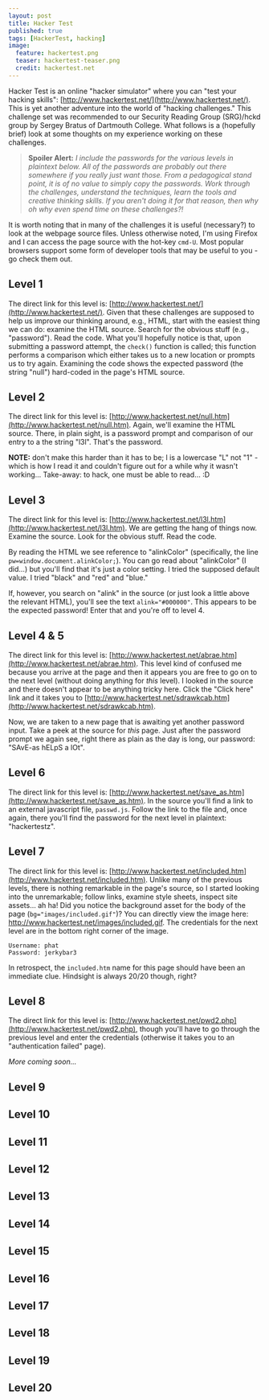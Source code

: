 ```yaml
---
layout: post
title: Hacker Test
published: true
tags: [HackerTest, hacking]
image:
  feature: hackertest.png
  teaser: hackertest-teaser.png
  credit: hackertest.net
---
```


Hacker Test is an online "hacker simulator" where you can "test your hacking skills": [http://www.hackertest.net/](http://www.hackertest.net/).
This is yet another adventure into the world of "hacking challenges."
This challenge set was recommended to our Security Reading Group (SRG)/hckd group by Sergey Bratus of Dartmouth College.
What follows is a (hopefully brief) look at some thoughts on my experience working on these challenges.

> **Spoiler Alert:**
*I include the passwords for the various levels in plaintext below.
All of the passwords are probably out there somewhere if you really just want those.
From a pedagogical stand point, it is of no value to simply copy the passwords.
Work through the challenges, understand the techniques, learn the tools and creative thinking skills.
If you aren't doing it for that reason, then why oh why even spend time on these challenges?!*

It is worth noting that in many of the challenges it is useful (necessary?) to look at the webpage source files.
Unless otherwise noted, I'm using Firefox and I can access the page source with the hot-key `cmd-U`.
Most popular browsers support some form of developer tools that may be useful to you - go check them out.

## Level 1
The direct link for this level is: [http://www.hackertest.net/](http://www.hackertest.net/).
Given that these challenges are supposed to help us improve our thinking around, e.g., HTML,
    start with the easiest thing we can do: examine the HTML source.
Search for the obvious stuff (e.g., "password").
Read the code.
What you'll hopefully notice is that, upon submitting a password attempt, the `check()` function is called;
    this function performs a comparison which either takes us to a new location or prompts us to try again.
Examining the code shows the expected password (the string "null") hard-coded in the page's HTML source.

## Level 2
The direct link for this level is: [http://www.hackertest.net/null.htm](http://www.hackertest.net/null.htm).
Again, we'll examine the HTML source.
There, in plain sight, is a password prompt and comparison of our entry to a the string "l3l".
That's the password.

**NOTE:** don't make this harder than it has to be;
    l is a lowercase "L" not "1" - which is how I read it and couldn't figure out for a while why it wasn't working...
Take-away: to hack, one must be able to read... :D

## Level 3
The direct link for this level is: [http://www.hackertest.net/l3l.htm](http://www.hackertest.net/l3l.htm).
We are getting the hang of things now.
Examine the source.
Look for the obvious stuff.
Read the code.

By reading the HTML we see reference to "alinkColor" (specifically, the line `pw=window.document.alinkColor;`).
You can go read about "alinkColor" (I did...) but you'll find that it's just a color setting.
I tried the supposed default value.
I tried "black" and "red" and "blue."

If, however, you search on "alink" in the source (or just look a little above the relevant HTML), you'll see the text `alink="#000000"`.
This appears to be the expected password!
Enter that and you're off to level 4.

## Level 4 & 5
The direct link for this level is: [http://www.hackertest.net/abrae.htm](http://www.hackertest.net/abrae.htm).
This level kind of confused me because you arrive at the page and then it appears you are free to go on to the next level
    (without doing anything for *this* level).
I looked in the source and there doesn't appear to be anything tricky here.
Click the "Click here" link and it takes you to [http://www.hackertest.net/sdrawkcab.htm](http://www.hackertest.net/sdrawkcab.htm).

Now, we are taken to a new page that is awaiting yet another password input.
Take a peek at the source for *this* page.
Just after the password prompt we again see, right there as plain as the day is long, our password: "SAvE-as hELpS a lOt".

## Level 6
The direct link for this level is: [http://www.hackertest.net/save_as.htm](http://www.hackertest.net/save_as.htm).
In the source you'll find a link to an external javascript file, `passwd.js`.
Follow the link to the file and, once again, there you'll find the password for the next level in plaintext: "hackertestz".

## Level 7
The direct link for this level is: [http://www.hackertest.net/included.htm](http://www.hackertest.net/included.htm).
Unlike many of the previous levels, there is nothing remarkable in the page's source, so I started looking into the unremarkable;
    follow links, examine style sheets, inspect site assets... ah ha!
Did you notice the background asset for the body of the page (`bg="images/included.gif"`)?
You can directly view the image here: http://www.hackertest.net/images/included.gif.
The credentials for the next level are in the bottom right corner of the image.

```
Username: phat
Password: jerkybar3
```

In retrospect, the `included.htm` name for this page should have been an immediate clue.
Hindsight is always 20/20 though, right?

## Level 8
The direct link for this level is: [http://www.hackertest.net/pwd2.php](http://www.hackertest.net/pwd2.php),
    though you'll have to go through the previous level and enter the credentials (otherwise it takes you to an "authentication failed" page).

*More coming soon...*

## Level 9
## Level 10
## Level 11
## Level 12
## Level 13
## Level 14
## Level 15
## Level 16
## Level 17
## Level 18
## Level 19
## Level 20
